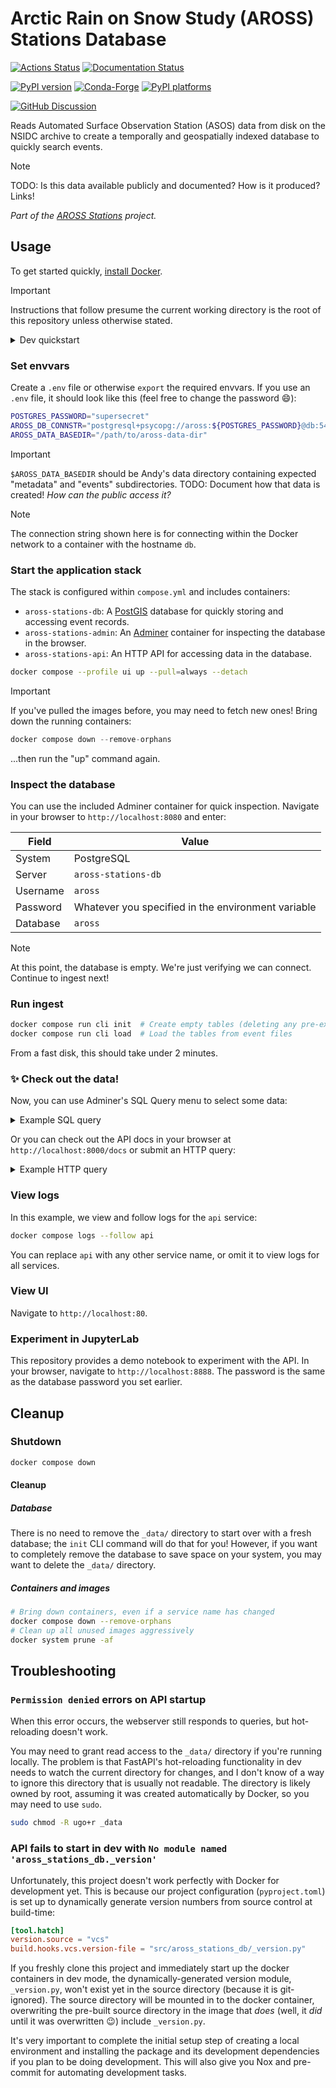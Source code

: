 # Arctic Rain on Snow Study (AROSS) Stations Database

[![Actions Status][actions-badge]][actions-link]
[![Documentation Status][rtd-badge]][rtd-link]

[![PyPI version][pypi-version]][pypi-link]
[![Conda-Forge][conda-badge]][conda-link]
[![PyPI platforms][pypi-platforms]][pypi-link]

[![GitHub Discussion][github-discussions-badge]][github-discussions-link]

Reads Automated Surface Observation Station (ASOS) data from disk on the NSIDC archive
to create a temporally and geospatially indexed database to quickly search events.

> [!NOTE]
> TODO: Is this data available publicly and documented? How is it produced? Links!

_Part of the [AROSS Stations](https://github.com/nsidc/aross-stations) project._


## Usage

To get started quickly, [install Docker](https://docs.docker.com/engine/install/).

> [!IMPORTANT]
> Instructions that follow presume the current working directory is the root of this
> repository unless otherwise stated.

<details><summary>Dev quickstart</summary>

> :bangbang: Don't worry about this unless you intend to change the code!

**View
[the contributing docs](https://aross-stations-db.readthedocs.io/en/latest/contributing.html)
for more details!**

Set up the development compose configuration to be automatically loaded:

```bash
ln -s compose.dev.yml compose.override.dev.yml
```


### Before starting the containers: dev environment setup

You will need local tooling like Nox and pre-commit to do development. Use whatever
Python version management tool you prefer (Conda, VirtualEnv, PyEnv, ...) to create a
virtual environment, then install this package and its dev dependencies:

```bash
pip install --editable ".[dev]"
```

> [!IMPORTANT]
> Do this step before starting the stack in dev mode, or you may encounter an error (in
> which case, see the troubleshooting section for explanation!).


### Debugging

You may wish to run the API process from an attached shell for interactive debugging.
You can set up the relevant container to "sleep" in `compose.dev.yml`:

```yaml
  api:
    <<: *dev-common
    entrypoint: "sleep"
    command: ["9999999"]
    # command: ["dev", "--host", "0.0.0.0", "./src/aross_stations_db/api"]
```

Then you can manually run the dev server interactively:

```bash
docker compose exec api fastapi dev --host 0.0.0.0 ./src/aross_stations_db/api
```

From here, you can interactively pause at any `breakpoint()` calls in the Python code.


### UI development

The instructions below specify starting the stack with the `--profile ui` option. If you
wish to develop in
[the user interface code repository](https://github.com/nsidc/aross-stations-ui), you
should omit that flag and follow the instructions in the UI repo to develop.

</details>


### Set envvars

Create a `.env` file or otherwise `export` the required envvars. If you use an `.env`
file, it should look like this (feel free to change the password :smile:):

```bash
POSTGRES_PASSWORD="supersecret"
AROSS_DB_CONNSTR="postgresql+psycopg://aross:${POSTGRES_PASSWORD}@db:5432/aross"
AROSS_DATA_BASEDIR="/path/to/aross-data-dir"
```

> [!IMPORTANT]
> `$AROSS_DATA_BASEDIR` should be Andy's data directory containing expected "metadata"
> and "events" subdirectories. TODO: Document how that data is created! _How can the
> public access it?_

> [!NOTE]
> The connection string shown here is for connecting within the Docker network to a
> container with the hostname `db`.


### Start the application stack

The stack is configured within `compose.yml` and includes containers:

* `aross-stations-db`: A [PostGIS](https://postgis.net/) database for quickly storing
  and accessing event records.
* `aross-stations-admin`: An [Adminer](https://www.adminer.org/) container for
  inspecting the database in the browser.
* `aross-stations-api`: An HTTP API for accessing data in the database.

```bash
docker compose --profile ui up --pull=always --detach
```

> [!IMPORTANT]
> If you've pulled the images before, you may need to fetch new ones! Bring down the
> running containers:
>
> ```python
> docker compose down --remove-orphans
> ```
>
> ...then run the "up" command again.


### Inspect the database

You can use the included Adminer container for quick inspection. Navigate in your
browser to `http://localhost:8080` and enter:

| Field    | Value |
| -------- | ----- |
| System   | PostgreSQL |
| Server   | `aross-stations-db` |
| Username | `aross` |
| Password | Whatever you specified in the environment variable |
| Database | `aross` |

> [!NOTE]
> At this point, the database is empty. We're just verifying we can connect. Continue to
> ingest next!


### Run ingest

```bash
docker compose run cli init  # Create empty tables (deleting any pre-existing ones)
docker compose run cli load  # Load the tables from event files
```

From a fast disk, this should take under 2 minutes.


### :sparkles: Check out the data!

Now, you can use Adminer's SQL Query menu to select some data:

<details>
<summary>Example SQL query</summary>

This query returns 13 results at the time of this writing, but it may return more at a
future time.

```sql
select event.*
from event
join station on event.station_id = station.id
where
  ST_Within(
    station.location,
    ST_SetSRID(
      ST_GeomFromText('POLYGON ((-159.32130625160698 69.56469019745796, -159.32130625160698 68.08208920517862, -150.17196253090276 68.08208920517862, -150.17196253090276 69.56469019745796, -159.32130625160698 69.56469019745796))'),
      4326
    )
  )
  AND event.time_start > '2023-01-01'::date
  AND event.time_end < '2023-06-01'::date
  AND event.snow_on_ground
  AND event.rain_hours >= 1
;
```
</details>

Or you can check out the API docs in your browser at `http://localhost:8000/docs` or
submit an HTTP query:

<details>
<summary>Example HTTP query</summary>

```
http://localhost:8000/v1/stations?start=2023-01-01&end=2023-06-01&polygon=POLYGON%20((-159.32130625160698%2069.56469019745796,%20-159.32130625160698%2068.08208920517862,%20-150.17196253090276%2068.08208920517862,%20-150.17196253090276%2069.56469019745796,%20-159.32130625160698%2069.56469019745796))
```
</details>


### View logs

In this example, we view and follow logs for the `api` service:

```bash
docker compose logs --follow api
```

You can replace `api` with any other service name, or omit it to view logs for all
services.


### View UI

Navigate to `http://localhost:80`.


### Experiment in JupyterLab

This repository provides a demo notebook to experiment with the API. In your browser,
navigate to `http://localhost:8888`. The password is the same as the database password
you set earlier.


## Cleanup

### Shutdown

```bash
docker compose down
```


#### Cleanup

##### Database

There is no need to remove the `_data/` directory to start over with a fresh database; the
`init` CLI command will do that for you! However, if you want to completely remove the
database to save space on your system, you may want to delete the `_data/` directory.


##### Containers and images

```bash
# Bring down containers, even if a service name has changed
docker compose down --remove-orphans
# Clean up all unused images aggressively
docker system prune -af
```


## Troubleshooting

### `Permission denied` errors on API startup

When this error occurs, the webserver still responds to queries, but hot-reloading
doesn't work.

You may need to grant read access to the `_data/` directory if you're running locally.
The problem is that FastAPI's hot-reloading functionality in dev needs to watch the
current directory for changes, and I don't know of a way to ignore this directory that
is usually not readable. The directory is likely owned by root, assuming it was created
automatically by Docker, so you may need to use `sudo`.

```bash
sudo chmod -R ugo+r _data
```

### API fails to start in dev with `No module named 'aross_stations_db._version'`

Unfortunately, this project doesn't work perfectly with Docker for development yet. This
is because our project configuration (`pyproject.toml`) is set up to dynamically
generate version numbers from source control at build-time:

```toml
[tool.hatch]
version.source = "vcs"
build.hooks.vcs.version-file = "src/aross_stations_db/_version.py"
```

If you freshly clone this project and immediately start up the docker containers in dev
mode, the dynamically-generated version module, `_version.py`, won't exist yet in the
source directory (because it is git-ignored). The source directory will be mounted in to
the docker container, overwriting the pre-built source directory in the image that
_does_ (well, it _did_ until it was overwritten :wink:) include `_version.py`.

It's very important to complete the initial setup step of creating a local environment
and installing the package and its development dependencies if you plan to be doing
development. This will also give you Nox and pre-commit for automating development
tasks.


<!-- prettier-ignore-start -->
[actions-badge]:            https://github.com/nsidc/aross-stations-db/workflows/CI/badge.svg
[actions-link]:             https://github.com/nsidc/aross-stations-db/actions
[conda-badge]:              https://img.shields.io/conda/vn/conda-forge/aross-stations-db
[conda-link]:               https://github.com/conda-forge/aross-stations-db-feedstock
[github-discussions-badge]: https://img.shields.io/static/v1?label=Discussions&message=Ask&color=blue&logo=github
[github-discussions-link]:  https://github.com/nsidc/aross-stations-db/discussions
[pypi-link]:                https://pypi.org/project/aross-stations-db/
[pypi-platforms]:           https://img.shields.io/pypi/pyversions/aross-stations-db
[pypi-version]:             https://img.shields.io/pypi/v/aross-stations-db
[rtd-badge]:                https://readthedocs.org/projects/aross-stations-db/badge/?version=latest
[rtd-link]:                 https://aross-stations-db.readthedocs.io/en/latest/?badge=latest
<!-- prettier-ignore-end -->
